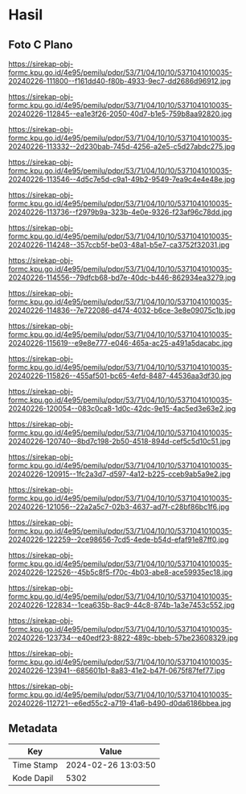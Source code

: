 # Hasil

## Foto C Plano

https://sirekap-obj-formc.kpu.go.id/4e95/pemilu/pdpr/53/71/04/10/10/5371041010035-20240226-111800--f161dd40-f80b-4933-9ec7-dd2686d96912.jpg

https://sirekap-obj-formc.kpu.go.id/4e95/pemilu/pdpr/53/71/04/10/10/5371041010035-20240226-112845--ea1e3f26-2050-40d7-b1e5-759b8aa92820.jpg

https://sirekap-obj-formc.kpu.go.id/4e95/pemilu/pdpr/53/71/04/10/10/5371041010035-20240226-113332--2d230bab-745d-4256-a2e5-c5d27abdc275.jpg

https://sirekap-obj-formc.kpu.go.id/4e95/pemilu/pdpr/53/71/04/10/10/5371041010035-20240226-113546--4d5c7e5d-c9a1-49b2-9549-7ea9c4e4e48e.jpg

https://sirekap-obj-formc.kpu.go.id/4e95/pemilu/pdpr/53/71/04/10/10/5371041010035-20240226-113736--f2979b9a-323b-4e0e-9326-f23af96c78dd.jpg

https://sirekap-obj-formc.kpu.go.id/4e95/pemilu/pdpr/53/71/04/10/10/5371041010035-20240226-114248--357ccb5f-be03-48a1-b5e7-ca3752f32031.jpg

https://sirekap-obj-formc.kpu.go.id/4e95/pemilu/pdpr/53/71/04/10/10/5371041010035-20240226-114556--79dfcb68-bd7e-40dc-b446-862934ea3279.jpg

https://sirekap-obj-formc.kpu.go.id/4e95/pemilu/pdpr/53/71/04/10/10/5371041010035-20240226-114836--7e722086-d474-4032-b6ce-3e8e09075c1b.jpg

https://sirekap-obj-formc.kpu.go.id/4e95/pemilu/pdpr/53/71/04/10/10/5371041010035-20240226-115619--e9e8e777-e046-465a-ac25-a491a5dacabc.jpg

https://sirekap-obj-formc.kpu.go.id/4e95/pemilu/pdpr/53/71/04/10/10/5371041010035-20240226-115826--455af501-bc65-4efd-8487-44536aa3df30.jpg

https://sirekap-obj-formc.kpu.go.id/4e95/pemilu/pdpr/53/71/04/10/10/5371041010035-20240226-120054--083c0ca8-1d0c-42dc-9e15-4ac5ed3e63e2.jpg

https://sirekap-obj-formc.kpu.go.id/4e95/pemilu/pdpr/53/71/04/10/10/5371041010035-20240226-120740--8bd7c198-2b50-4518-894d-cef5c5d10c51.jpg

https://sirekap-obj-formc.kpu.go.id/4e95/pemilu/pdpr/53/71/04/10/10/5371041010035-20240226-120915--1fc2a3d7-d597-4a12-b225-cceb9ab5a9e2.jpg

https://sirekap-obj-formc.kpu.go.id/4e95/pemilu/pdpr/53/71/04/10/10/5371041010035-20240226-121056--22a2a5c7-02b3-4637-ad7f-c28bf86bc1f6.jpg

https://sirekap-obj-formc.kpu.go.id/4e95/pemilu/pdpr/53/71/04/10/10/5371041010035-20240226-122259--2ce98656-7cd5-4ede-b54d-efaf91e87ff0.jpg

https://sirekap-obj-formc.kpu.go.id/4e95/pemilu/pdpr/53/71/04/10/10/5371041010035-20240226-122526--45b5c8f5-f70c-4b03-abe8-ace59935ec18.jpg

https://sirekap-obj-formc.kpu.go.id/4e95/pemilu/pdpr/53/71/04/10/10/5371041010035-20240226-122834--1cea635b-8ac9-44c8-874b-1a3e7453c552.jpg

https://sirekap-obj-formc.kpu.go.id/4e95/pemilu/pdpr/53/71/04/10/10/5371041010035-20240226-123734--e40edf23-8822-489c-bbeb-57be23608329.jpg

https://sirekap-obj-formc.kpu.go.id/4e95/pemilu/pdpr/53/71/04/10/10/5371041010035-20240226-123941--685601b1-8a83-41e2-b47f-0675f87fef77.jpg

https://sirekap-obj-formc.kpu.go.id/4e95/pemilu/pdpr/53/71/04/10/10/5371041010035-20240226-112721--e6ed55c2-a719-41a6-b490-d0da6186bbea.jpg


## Metadata

| Key        | Value               |
| ---------- | ------------------- |
| Time Stamp | 2024-02-26 13:03:50 |
| Kode Dapil | 5302                |



